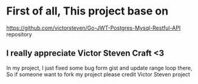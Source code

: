 # First of all, This project base on 
https://github.com/victorsteven/Go-JWT-Postgres-Mysql-Restful-API repository
## I really appreciate Victor Steven Craft <3
In my project, I just fixed some bug form gist and update range loop there, 
So if someone want to fork my project please credit Victor Steven project
